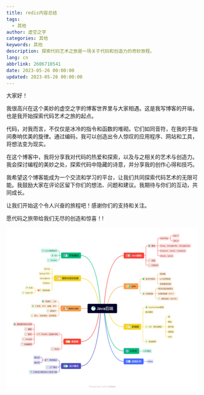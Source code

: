 ```yaml
---
title: redis内容总结
tags:
  - 其他
author: 虚空之字
categories: 其他
keywords: 其他
description: 探索代码艺术之旅是一场关于代码和创造力的奇妙旅程。
lang: cn
abbrlink: 2606710541
date: 2023-05-26 00:00:00
updated: 2023-05-26 00:00:00
---
```

大家好！

我很高兴在这个美妙的虚空之字的博客世界里与大家相遇。这是我写博客的开端，也是我开始探索代码艺术之旅的起点。

代码，对我而言，不仅仅是冰冷的指令和函数的堆砌。它们如同音符，在我的手指间奏响优美的旋律。通过编码，我可以创造出令人惊叹的应用程序、网站和工具，将想法变为现实。

在这个博客中，我将分享我对代码的热爱和探索，以及与之相关的艺术与创造力。我会探讨编程的美妙之处，探索代码中隐藏的诗意，并分享我的创作心得和技巧。

我希望这个博客能成为一个交流和学习的平台，让我们共同探索代码艺术的无限可能。我鼓励大家在评论区留下你们的想法、问题和建议。我期待与你们的互动，共同成长。

让我们开始这个令人兴奋的旅程吧！感谢你们的支持和关注。

愿代码之旅带给我们无尽的创造和惊喜！!

![Java后端](redis/Java%E5%90%8E%E7%AB%AF.png)